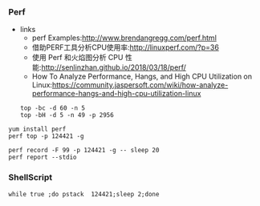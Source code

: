 ### Perf
* links
  * perf Examples:http://www.brendangregg.com/perf.html
  * 借助PERF工具分析CPU使用率:http://linuxperf.com/?p=36
  * 使用 Perf 和火焰图分析 CPU 性能:http://senlinzhan.github.io/2018/03/18/perf/
  * How To Analyze Performance, Hangs, and High CPU Utilization on Linux:https://community.jaspersoft.com/wiki/how-analyze-performance-hangs-and-high-cpu-utilization-linux
  ```
  top -bc -d 60 -n 5
  top -bH -d 5 -n 49 -p 2956
  ```

```
yum install perf
perf top -p 124421 -g

perf record -F 99 -p 124421 -g -- sleep 20
perf report --stdio

```
### ShellScript
```
while true ;do pstack  124421;sleep 2;done
```
